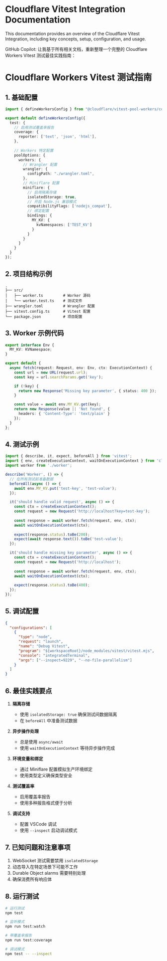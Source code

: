 

# Cloudflare Vitest Integration Documentation

This documentation provides an overview of the Cloudflare Vitest Integration, including key concepts, setup, configuration, and usage.

GitHub Copilot: 让我基于所有相关文档，重新整理一个完整的 Cloudflare Workers Vitest 测试最佳实践指南：

# Cloudflare Workers Vitest 测试指南

## 1. 基础配置

```typescript
import { defineWorkersConfig } from "@cloudflare/vitest-pool-workers/config";

export default defineWorkersConfig({
  test: {
    // 启用测试覆盖率报告
    coverage: {
      reporter: ['text', 'json', 'html'],
    },
    
    // Workers 特定配置
    poolOptions: {
      workers: {
        // Wrangler 配置
        wrangler: {
          configPath: "./wrangler.toml",
        },
        // Miniflare 配置
        miniflare: {
          // 启用隔离存储
          isolatedStorage: true,
          // 开启 Node.js 兼容模式
          compatibilityFlags: ['nodejs_compat'],
          // 绑定配置
          bindings: {
            MY_KV: {
              kvNamespaces: ['TEST_KV']
            }
          }
        }
      }
    }
  }
});
```

## 2. 项目结构示例

```plaintext
.
├── src/
│   ├── worker.ts         # Worker 源码
│   └── worker.test.ts    # 测试文件
├── wrangler.toml         # Wrangler 配置
├── vitest.config.ts      # Vitest 配置
└── package.json          # 项目配置
```

## 3. Worker 示例代码

```typescript
export interface Env {
  MY_KV: KVNamespace;
}

export default {
  async fetch(request: Request, env: Env, ctx: ExecutionContext) {
    const url = new URL(request.url);
    const key = url.searchParams.get('key');

    if (!key) {
      return new Response('Missing key parameter', { status: 400 });
    }

    const value = await env.MY_KV.get(key);
    return new Response(value || 'Not found', {
      headers: { 'Content-Type': 'text/plain' }
    });
  }
};
```

## 4. 测试示例

```typescript
import { describe, it, expect, beforeAll } from 'vitest';
import { env, createExecutionContext, waitOnExecutionContext } from 'cloudflare:test';
import worker from './worker';

describe('Worker', () => {
  // 在所有测试前准备数据
  beforeAll(async () => {
    await env.MY_KV.put('test-key', 'test-value');
  });

  it('should handle valid request', async () => {
    const ctx = createExecutionContext();
    const request = new Request('http://localhost?key=test-key');
    
    const response = await worker.fetch(request, env, ctx);
    await waitOnExecutionContext(ctx);
    
    expect(response.status).toBe(200);
    expect(await response.text()).toBe('test-value');
  });

  it('should handle missing key parameter', async () => {
    const ctx = createExecutionContext();
    const request = new Request('http://localhost');
    
    const response = await worker.fetch(request, env, ctx);
    await waitOnExecutionContext(ctx);
    
    expect(response.status).toBe(400);
  });
});
```

## 5. 调试配置

```json
{
  "configurations": [
    {
      "type": "node",
      "request": "launch",
      "name": "Debug Vitest",
      "program": "${workspaceRoot}/node_modules/vitest/vitest.mjs",
      "console": "integratedTerminal",
      "args": ["--inspect=9229", "--no-file-parallelism"]
    }
  ]
}
```

## 6. 最佳实践要点

1. **隔离存储**
   - 使用 `isolatedStorage: true` 确保测试间数据隔离
   - 在 `beforeAll` 中准备测试数据

2. **异步操作处理**
   - 总是使用 `async/await`
   - 使用 `waitOnExecutionContext` 等待异步操作完成

3. **环境变量和绑定**
   - 通过 Miniflare 配置模拟生产环境绑定
   - 使用类型定义确保类型安全

4. **测试覆盖率**
   - 启用覆盖率报告
   - 使用多种报告格式便于分析

5. **调试支持**
   - 配置 VSCode 调试
   - 使用 `--inspect` 启动调试模式

## 7. 已知问题和注意事项

1. WebSocket 测试需要禁用 `isolatedStorage`
2. 动态导入在特定场景下可能不工作
3. Durable Object alarms 需要特别处理
4. 确保消费所有响应体

## 8. 运行测试

```bash
# 运行测试
npm test

# 监听模式
npm run test:watch

# 带覆盖率报告
npm run test:coverage

# 调试模式
npm test -- --inspect
```

